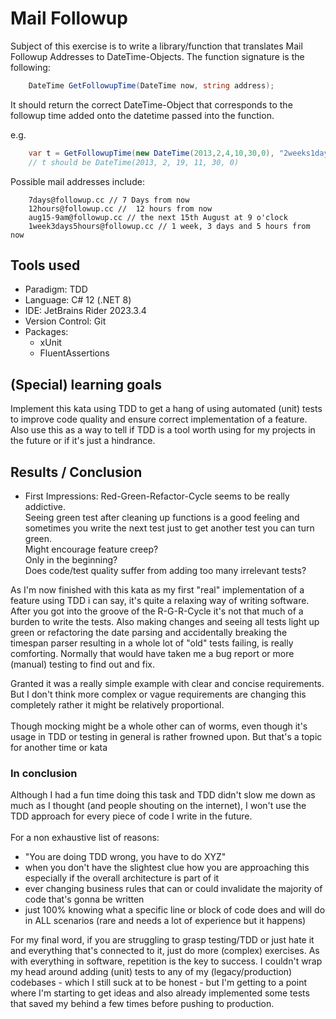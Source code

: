 ﻿# Mail Followup

Subject of this exercise is to write a library/function that translates Mail Followup Addresses to DateTime-Objects.
The function signature is the following:
```csharp
    DateTime GetFollowupTime(DateTime now, string address);
```

It should return the correct DateTime-Object that corresponds to the followup time added onto the datetime passed into 
the function.

e.g. 
```csharp
    var t = GetFollowupTime(new DateTime(2013,2,4,10,30,0), "2weeks1day1hour@followup.cc");
    // t should be DateTime(2013, 2, 19, 11, 30, 0)
```

Possible mail addresses include:
```
    7days@followup.cc // 7 Days from now
    12hours@followup.cc //  12 hours from now
    aug15-9am@followup.cc // the next 15th August at 9 o'clock
    1week3days5hours@followup.cc // 1 week, 3 days and 5 hours from now
```

## Tools used

- Paradigm: TDD
- Language: C# 12 (.NET 8)
- IDE: JetBrains Rider 2023.3.4
- Version Control: Git
- Packages:
  - xUnit
  - FluentAssertions

## (Special) learning goals

Implement this kata using TDD to get a hang of using automated (unit) tests to improve code quality and ensure correct
implementation of a feature.
Also use this as a way to tell if TDD is a tool worth using for my projects in the future or if it's just a hindrance.

## Results / Conclusion

- First Impressions: Red-Green-Refactor-Cycle seems to be really addictive.\
Seeing green test after cleaning up functions is a good feeling and sometimes
you write the next test just to get another test you can turn green.\
Might encourage feature creep? \
Only in the beginning? \
Does code/test quality suffer from adding too many irrelevant tests?

As I'm now finished with this kata as my first "real" implementation of a feature using TDD i can say, it's quite a relaxing way
of writing software. After you got into the groove of the R-G-R-Cycle it's not that much of a burden to write the tests.
Also making changes and seeing all tests light up green or refactoring the date parsing and accidentally breaking the timespan parser resulting
in a whole lot of "old" tests failing, is really comforting. Normally that would have taken me a bug report or more (manual) 
testing to find out and fix.

Granted it was a really simple example with clear and concise requirements. But I don't think more complex or vague requirements
are changing this completely rather it might be relatively proportional.\
\
Though mocking might be a whole other can of worms, even though it's usage in TDD or testing in general is rather frowned upon.
But that's a topic for another time or kata

### In conclusion

Although I had a fun time doing this task and TDD didn't slow me down as much as I thought (and people shouting on the internet),
I won't use the TDD approach for every piece of code I write in the future.\
\
For a non exhaustive list of reasons:
- "You are doing TDD wrong, you have to do XYZ"
- when you don't have the slightest clue how you are approaching this especially if the overall architecture is part of it
- ever changing business rules that can or could invalidate the majority of code that's gonna be written
- just 100% knowing what a specific line or block of code does and will do in ALL scenarios (rare and needs a lot of experience but it happens)

For my final word, if you are struggling to grasp testing/TDD or just hate it and everything that's connected to it, just do more (complex) exercises.
As with everything in software, repetition is the key to success. I couldn't wrap my head around adding (unit) tests to 
any of my (legacy/production) codebases - which I still suck at to be honest - but I'm getting to a point where I'm 
starting to get ideas and also already implemented some tests that saved my behind a few times before pushing to production.